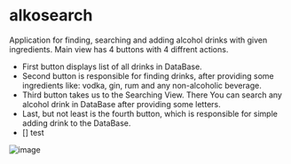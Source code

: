 # alkosearch
Application for finding, searching and adding alcohol drinks with given ingredients. Main view has 4 buttons with 4 diffrent actions. 
- First button displays list of all drinks in DataBase. 
- Second button is responsible for finding drinks, after providing some ingredients like: vodka, gin, rum and any non-alcoholic  beverage. 
- Third button takes us to the Searching View. There You can search any alcohol drink in DataBase after providing some letters. 
- Last, but not least is the fourth button, which is responsible for simple adding drink to the DataBase. 
- [] test

![image](https://user-images.githubusercontent.com/74829781/206187466-c5e4f3a3-7a71-4b98-9fb8-8bfc3b3b5b0e.png)
